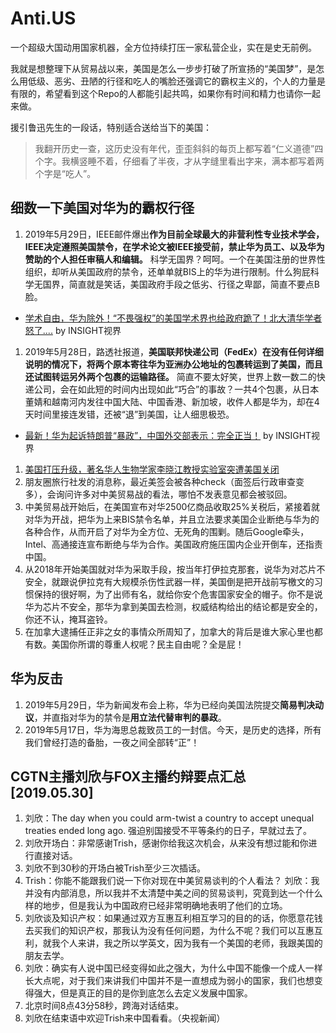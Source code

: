 # Anti.US
一个超级大国动用国家机器，全方位持续打压一家私营企业，实在是史无前例。

我就是想整理下从贸易战以来，美国是怎么一步步打破了所宣扬的“美国梦”，是怎么用低级、恶劣、丑陋的行径和吃人的嘴脸还强调它的霸权主义的，个人的力量是有限的，希望看到这个Repo的人都能引起共鸣，如果你有时间和精力也请你一起来做。

援引鲁迅先生的一段话，特别适合送给当下的美国：
> 我翻开历史一查，这历史没有年代，歪歪斜斜的每页上都写着“仁义道德”四个字。我横竖睡不着，仔细看了半夜，才从字缝里看出字来，满本都写着两个字是“吃人”。

## 细数一下美国对华为的霸权行径
1. 2019年5月29日，IEEE邮件爆出**作为目前全球最大的非营利性专业技术学会，IEEE决定遵照美国禁令，在学术论文被IEEE接受前，禁止华为员工、以及华为赞助的个人担任审稿人和编辑。** 科学无国界？呵呵。一个在美国注册的世界性组织，却听从美国政府的禁令，还单单就BIS上的华为进行限制。什么狗屁科学无国界，简直就是笑话，美国政府手段之低劣、行径之卑鄙，简直不要点B脸。
  * [学术自由，华为除外！“不畏强权”的美国学术界也给政府跪了！北大清华学者怒了....](https://mp.weixin.qq.com/s/BkotVOFXFmlzoiXJVOHR3Q) by INSIGHT视界
1. 2019年5月28日，路透社报道，**美国联邦快递公司（FedEx）在没有任何详细说明的情况下，将两个原本寄往华为亚洲办公地址的包裹转运到了美国，而且还试图转运另外两个包裹的运输路径。** 简直不要太好笑，世界上数一数二的快递公司，会在如此短的时间内出现如此“巧合”的事故？一共4个包裹，从日本董婧和越南河内发往中国大陆、中国香港、新加坡，收件人都是华为，却在4天时间里接连发错，还被“退”到美国，让人细思极恐。
  * [最新！华为起诉特朗普“暴政”，中国外交部表示：完全正当！](https://mp.weixin.qq.com/s/FSHhZJqGB0WsOE8bsAF8pw) by INSIGHT视界
1. [美国打压升级，著名华人生物学家李晓江教授实验室突遭美国关闭](https://mp.weixin.qq.com/s/b9EcIGRYaf7IfJGlYcn6tQ)
1. 朋友圈旅行社发的消息称，最近美签会被各种check（面签后行政审查变多），会询问许多对中美贸易战的看法，哪怕不发表意见都会被驳回。
1. 中美贸易战开始后，在美国宣布对华2500亿商品收取25%关税后，紧接着就对华为开战，把华为上来BIS禁令名单，并且立法要求美国企业断绝与华为的各种合作，从而开启了对华为全方位、无死角的围剿。随后Google牵头，Intel、高通接连宣布断绝与华为合作。美国政府施压国内企业开倒车，还指责中国。
1. 从2018年开始美国就对华为采取手段，按当年打伊拉克那套，说华为对芯片不安全，就跟说伊拉克有大规模杀伤性武器一样，美国倒是把开战前写檄文的习惯保持的很好啊，为了出师有名，就给你安个危害国家安全的帽子。你不是说华为芯片不安全，那华为拿到美国去检测，权威结构给出的结论都是安全的，你还不认，掩耳盗铃。
1. 在加拿大逮捕任正非之女的事情众所周知了，加拿大的背后是谁大家心里也都有数。美国你所谓的尊重人权呢？民主自由呢？全是屁！



## 华为反击
1. 2019年5月29日，华为新闻发布会上称，华为已经向美国法院提交**简易判决动议**，并直指对华为的禁令是**用立法代替审判的暴政**。
1. 2019年5月17日，华为海思总裁致员工的一封信。今天，是历史的选择，所有我们曾经打造的备胎，一夜之间全部转“正”！

## CGTN主播刘欣与FOX主播约辩要点汇总[2019.05.30]
1. 刘欣：The day when you could arm-twist a country to accept unequal treaties ended long ago. 强迫别国接受不平等条约的日子，早就过去了。
1. 刘欣开场白：非常感谢Trish，感谢你给我这次机会，从来没有想过能和你进行直接对话。
1. 刘欣不到30秒的开场白被Trish至少三次插话。
1. Trish：你能不能跟我们说一下你对现在中美贸易谈判的个人看法？
刘欣：我并没有内部消息，所以我并不太清楚中美之间的贸易谈判，究竟到达一个什么样的地步，但是我认为中国政府已经非常明确地表明了他们的立场。
1. 刘欣谈及知识产权：如果通过双方互惠互利相互学习的目的的话，你愿意花钱去买我们的知识产权，那我认为没有任何问题，为什么不呢？我们可以互惠互利，就我个人来讲，我之所以学英文，因为我有一个美国的老师，我跟美国的朋友去学。
1. 刘欣：确实有人说中国已经变得如此之强大，为什么中国不能像一个成人一样长大点呢，对于我们来讲我们中国并不是一直想成为弱小的国家，我们也想变得强大，但是真正的目的是你到底怎么去定义发展中国家。
1. 北京时间8点43分58秒，跨海对话结束。
1. 刘欣在结束语中欢迎Trish来中国看看。（央视新闻）
